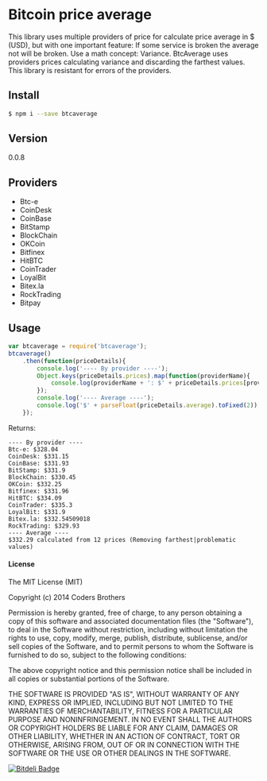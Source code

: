 # Bitcoin price average
This library uses multiple providers of price for calculate price average in $ (USD), but with one important feature: If some service is broken the average not will be broken. Use a math concept: Variance. BtcAverage uses providers prices calculating variance and discarding the farthest values. This library is resistant for errors of the providers.

## Install

```sh
$ npm i --save btcaverage
```

## Version
0.0.8

## Providers
- Btc-e
- CoinDesk
- CoinBase
- BitStamp
- BlockChain
- OKCoin
- Bitfinex
- HitBTC
- CoinTrader
- LoyalBit
- Bitex.la
- RockTrading
- Bitpay

## Usage

```js
var btcaverage = require('btcaverage');
btcaverage()
    .then(function(priceDetails){
        console.log('---- By provider ----');
        Object.keys(priceDetails.prices).map(function(providerName){
            console.log(providerName + ': $' + priceDetails.prices[providerName]);
        });
        console.log('---- Average ----');
        console.log('$' + parseFloat(priceDetails.average).toFixed(2));
    });
```

Returns:
```
---- By provider ----
Btc-e: $328.04
CoinDesk: $331.15
CoinBase: $331.93
BitStamp: $331.9
BlockChain: $330.45
OKCoin: $332.25
Bitfinex: $331.96
HitBTC: $334.09
CoinTrader: $335.3
LoyalBit: $331.9
Bitex.la: $332.54509018
RockTrading: $329.93
---- Average ----
$332.29 calculated from 12 prices (Removing farthest|problematic values)
```


#### License

The MIT License (MIT)

Copyright (c) 2014 Coders Brothers

Permission is hereby granted, free of charge, to any person obtaining a copy
of this software and associated documentation files (the "Software"), to deal
in the Software without restriction, including without limitation the rights
to use, copy, modify, merge, publish, distribute, sublicense, and/or sell
copies of the Software, and to permit persons to whom the Software is
furnished to do so, subject to the following conditions:

The above copyright notice and this permission notice shall be included in all
copies or substantial portions of the Software.

THE SOFTWARE IS PROVIDED "AS IS", WITHOUT WARRANTY OF ANY KIND, EXPRESS OR
IMPLIED, INCLUDING BUT NOT LIMITED TO THE WARRANTIES OF MERCHANTABILITY,
FITNESS FOR A PARTICULAR PURPOSE AND NONINFRINGEMENT. IN NO EVENT SHALL THE
AUTHORS OR COPYRIGHT HOLDERS BE LIABLE FOR ANY CLAIM, DAMAGES OR OTHER
LIABILITY, WHETHER IN AN ACTION OF CONTRACT, TORT OR OTHERWISE, ARISING FROM,
OUT OF OR IN CONNECTION WITH THE SOFTWARE OR THE USE OR OTHER DEALINGS IN THE
SOFTWARE.

[![Bitdeli Badge](https://d2weczhvl823v0.cloudfront.net/sgsshankar/btcaverage/trend.png)](https://bitdeli.com/free "Bitdeli Badge")

